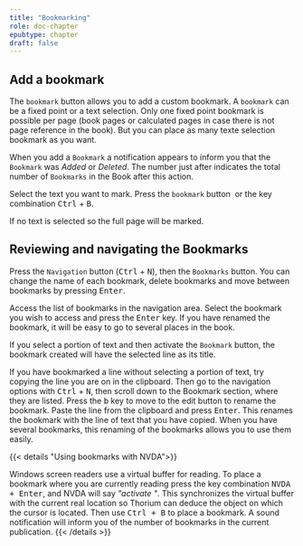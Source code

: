 ```yaml
---
title: "Bookmarking"
role: doc-chapter
epubtype: chapter
draft: false
---
```


## Add a bookmark

The `bookmark` button allows you to add a custom bookmark. 
A `bookmark` can be a fixed point or a text selection. 
Only one fixed point bookmark is possible per page 
(book pages or calculated pages in case there is not page reference in the book). 
But you can place as many texte selection bookmark as you want. 

When you add a `Bookmark` a notification appears to inform you that 
the `Bookmark` was *Added* or *Deleted*. 
The number just after indicates the total number of `Bookmarks` in the Book 
after this action. 

Select the text you want to mark.
Press the `bookmark` button
<img src="../../resources/images/icons3/bookmarkSingle-icon.svg" class="icon" role="presentation" alt=""/>
or the key combination  <kbd>Ctrl</kbd>  +  <kbd>B</kbd>.

If no text is selected so the full page will be marked. 

## Reviewing and navigating the Bookmarks

Press the `Navigation` button (<kbd>Ctrl</kbd> + <kbd>N</kbd>), then 
the `Bookmarks` button. You can change the name of each bookmark, delete 
bookmarks and move between bookmarks by pressing <kbd>Enter</kbd>.

Access the list of bookmarks in the navigation area. Select the bookmark
you wish to access and press the <kbd>Enter</kbd> key. If you have
renamed the bookmark, it will be easy to go to several places in the book.


If you select a portion of text and then activate the `Bookmark` button, 
the bookmark created will have the selected line as its title.

If you have bookmarked a line without selecting a portion of text, try copying 
the line you are on in the clipboard.
Then go to the navigation options with <kbd>Ctrl</kbd> + <kbd>N</kbd>,
then scroll down to the Bookmark section, where they are listed.
Press the <kbd>b</kbd> key to move to the edit button to 
rename the bookmark. Paste the line from the clipboard and press
<kbd>Enter</kbd>. This renames the bookmark with the line of text that you have
copied. When you have several bookmarks, this renaming of the bookmarks allows 
you to use them easily.

{{< details "Using bookmarks with NVDA">}}

Windows screen readers use a virtual buffer
for reading. To place a bookmark where you are currently reading
press the key combination <kbd>NVDA + Enter</kbd>, 
and NVDA will say *"activate "*. This
synchronizes the virtual buffer with the current real location so Thorium 
can deduce the object
on which the cursor is located. Then use
<kbd>Ctrl + B</kbd> to place a bookmark.
A sound notification will inform you of the number of bookmarks 
in the current publication.
{{< /details >}}
